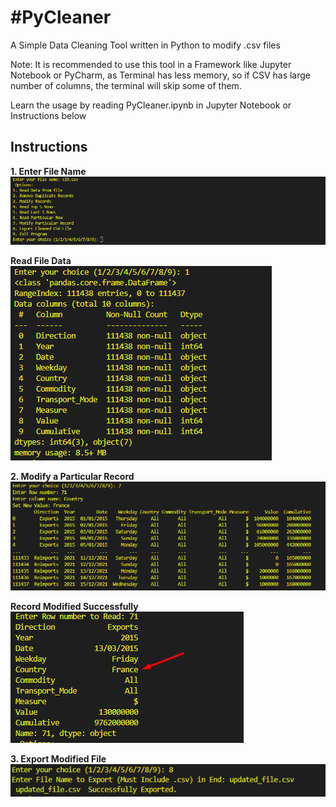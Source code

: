<h1>#PyCleaner</h1>

A Simple Data Cleaning Tool written in Python to modify .csv files

Note: It is recommended to use this tool in a Framework like Jupyter Notebook or PyCharm, as Terminal has less memory, so if CSV has large number of columns, the terminal will skip some of them.

Learn the usage by reading PyCleaner.ipynb in Jupyter Notebook or Instructions below

<h2>Instructions</h2>

<b>1. Enter File Name</b>
![Image Alt Text](https://raw.githubusercontent.com/AhmedShaikh0/PyCleaner/main/1.png)

<b>Read File Data</b> <br>
![Image Alt Text](https://raw.githubusercontent.com/AhmedShaikh0/PyCleaner/main/2.png)

<b>2. Modify a Particular Record</b> <br>
![Image Alt Text](https://raw.githubusercontent.com/AhmedShaikh0/PyCleaner/main/3.png)

<b>Record Modified Successfully</b> <br>
![Image Alt Text](https://raw.githubusercontent.com/AhmedShaikh0/PyCleaner/main/4.png)

<b>3. Export Modified File</b> <br>
![Image Alt Text](https://raw.githubusercontent.com/AhmedShaikh0/PyCleaner/main/5.png)




